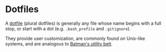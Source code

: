 # Dotfiles

A [dotfile][1] (plural dotfiles) is generally any file whose name begins with a full stop, or start with a dot (e.g.  `.bash_profile` and `.gitignore`).

They provide user customization, are commonly found on Unix-like systems, and are analogous to [Batman's utility belt][2].

[1]: https://en.wikipedia.org/wiki/Dot-file
[2]: https://en.wikipedia.org/wiki/Batman%27s_utility_belt
